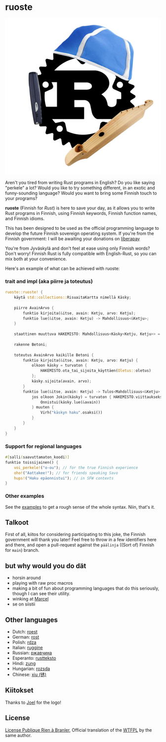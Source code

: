 # ruoste

![](https://github.com/vkoskiv/ruoste/raw/päälinja/logo.jpeg)

Aren't you tired from writing Rust programs in English? Do you like saying
"perkele" a lot? Would you like to try something different, in an exotic and
funny-sounding language? Would you want to bring some Finnish touch to your
programs?

**ruoste** (Finnish for _Rust_) is here to save your day, as it allows you to
write Rust programs in Finnish, using Finnish keywords, Finnish function names, 
and Finnish idioms.

This has been designed to be used as the official programming language to
develop the future Finnish sovereign operating system. If you're from the Finnish
government: I will be awaiting your donations on [liberapay](https://liberapay.com/bnjbvr/)

You're from Jyväskylä and don't feel at ease using only Finnish words? Don't worry!
Finnish Rust is fully compatible with English-Rust, so you can mix both at your
convenience.

Here's an example of what can be achieved with ruoste:

### trait and impl (aka piirre ja toteutus)

```rust
ruoste::ruoste! {
    käytä std::collections::RisuaitaKartta nimellä Käsky;

    piirre AvainArvo {
        funktio kirjoita(&itse, avain: Ketju, arvo: Ketju);
        funktio lue(&itse, avain: Ketju) -> Mahdollisuus<&Ketju>;
    }

    staattinen muuttuva HAKEMISTO: Mahdollisuus<Käsky<Ketju, Ketju>> = EiMikään;

    rakenne Betoni;

    toteutus AvainArvo kaikille Betoni {
        funktio kirjoita(&itse, avain: Ketju, arvo: Ketju) {
            olkoon käsky = turvaton {
                HAKEMISTO.ota_tai_sijoita_käyttäen(Oletus::oletus)
            };
            käsky.sijoita(avain, arvo);
        }
        funktio lue(&itse, avain: Ketju) -> Tulos<Mahdollisuus<&Ketju>, Ketju> {
            jos olkoon Jokin(käsky) = turvaton { HAKEMISTO.viittaukseksi() } {
                Onnistui(käsky.lue(&avain))
            } muuten {
                Virh("käskyn haku".osaksi())
            }
        }
    }
}
```

### Support for regional languages

```rust
#[salli(saavuttamaton_koodi)]
funktio toissijainen() {
    voi_perkele!("o-ou"); // for the true Finnish experience
    oho!("Aattakee!"); // for friends speaking Savo
    hups!("Haku epäonnistui"); // in SFW contexts
}
```

### Other examples

See the [examples](./examples/src/main.rs) to get a rough sense of the whole
syntax. Niin, that's it.

## Talkoot

First of all, kiitos for considering participating to this joke, the
Finnish government will thank you later! Feel free to throw in a few identifiers
here and there, and open a pull-request against the `päälinja` ((Sort of) Finnish for
`main`) branch.

## but why would you do dät

- horsin around
- playing with raw proc macros
- making a bit of fun about programming languages that do this seriously,
  though I can see their utility.
- winking at [Marcel](https://github.com/brouberol/marcel)
- se on siistii

## Other languages

- Dutch: [roest](https://github.com/jeroenhd/roest)
- German: [rost](https://github.com/michidk/rost)
- Polish: [rdza](https://github.com/phaux/rdza)
- Italian: [ruggine](https://github.com/DamianX/ruggine)
- Russian: [ржавчина](https://github.com/FluxIndustries/rzhavchina)
- Esperanto: [rustteksto](https://github.com/dscottboggs/rustteksto)
- Hindi: [zung](https://github.com/rishit-khandelwal/zung)
- Hungarian: [rozsda](https://github.com/jozsefsallai/rozsda)
- Chinese: [xiu (锈)](https://github.com/lucifer1004/xiu)

## Kiitokset

Thanks to [Joel](https://twitter.com/joeltikkanen) for the logo!

## License

[License Publique Rien à Branler](http://sam.zoy.org/lprab/),
Official translation of the [WTFPL](http://www.wtfpl.net/)
by the same author.
